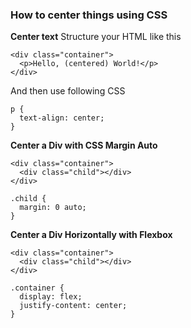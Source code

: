 ### How to center things using CSS

**Center text**
Structure your HTML like this
```
<div class="container">
  <p>Hello, (centered) World!</p>
</div>
```
And then use following CSS
```
p {
  text-align: center;
}
```

**Center a Div with CSS Margin Auto**
```
<div class="container">
  <div class="child"></div>
</div>
```
```
.child {
  margin: 0 auto;
}
```

**Center a Div Horizontally with Flexbox**
```
<div class="container">
  <div class="child"></div>
</div>
```
```
.container {
  display: flex;
  justify-content: center;
}
```